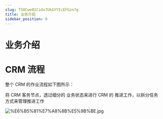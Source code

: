```yaml
---
slug: T5OCwe02Cidx7UkGYYIcEFGzn7g
title: 业务介绍
sidebar_position: 0
---
```



# 业务介绍


# CRM 流程


整个 CRM 的作业流程如下图所示：


将 CRM 客务节点，透过细分的 业务状态来进行 CRM 的 推进工作，以拆分任务方式来管理推进工作


![%E6%B5%81%E7%A8%8B%E5%9B%BE.jpg](/assets/401afa45fe31d23d43a4df8147195dd9.jpg)

